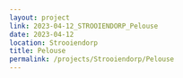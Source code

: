 ```yaml
---
layout: project
link: 2023-04-12_STROOIENDORP_Pelouse
date: 2023-04-12
location: Strooiendorp
title: Pelouse
permalink: /projects/Strooiendorp/Pelouse
---
```

